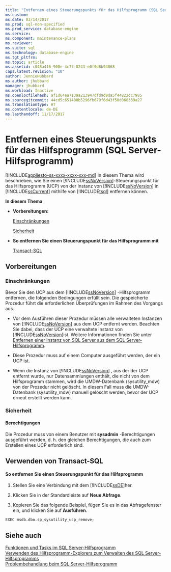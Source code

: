 ```yaml
---
title: "Entfernen eines Steuerungspunkts für das Hilfsprogramm (SQL Server-Hilfsprogramm) | Microsoft-Dokumentation"
ms.custom: 
ms.date: 03/14/2017
ms.prod: sql-non-specified
ms.prod_service: database-engine
ms.service: 
ms.component: maintenance-plans
ms.reviewer: 
ms.suite: sql
ms.technology: database-engine
ms.tgt_pltfrm: 
ms.topic: article
ms.assetid: c048a416-900e-4c77-8243-e0f0d8b94068
caps.latest.revision: "10"
author: JennieHubbard
ms.author: jhubbard
manager: jhubbard
ms.workload: Inactive
ms.openlocfilehash: af1d64ea7139a213947dfd9d9da5f44822dc7985
ms.sourcegitcommit: 44cd5c651488b5296fb679f6d43f50d068339a27
ms.translationtype: HT
ms.contentlocale: de-DE
ms.lasthandoff: 11/17/2017
---
```

# <a name="remove-a-utility-control-point-sql-server-utility"></a>Entfernen eines Steuerungspunkts für das Hilfsprogramm (SQL Server-Hilfsprogramm)
[!INCLUDE[appliesto-ss-xxxx-xxxx-xxx-md](../../includes/appliesto-ss-xxxx-xxxx-xxx-md.md)] In diesem Thema wird beschrieben, wie Sie einen [!INCLUDE[ssNoVersion](../../includes/ssnoversion-md.md)]-Steuerungspunkt für das Hilfsprogramm (UCP) von der Instanz von [!INCLUDE[ssNoVersion](../../includes/ssnoversion-md.md)] in [!INCLUDE[ssCurrent](../../includes/sscurrent-md.md)] mithilfe von [!INCLUDE[tsql](../../includes/tsql-md.md)] entfernen können.  
  
 **In diesem Thema**  
  
-   **Vorbereitungen:**  
  
     [Einschränkungen](#Restrictions)  
  
     [Sicherheit](#Security)  
  
-   **So entfernen Sie einen Steuerungspunkt für das Hilfsprogramm mit**  
  
     [Transact-SQL](#TsqlProcedure)  
  
##  <a name="BeforeYouBegin"></a> Vorbereitungen  
  
###  <a name="Restrictions"></a> Einschränkungen  
 Bevor Sie den UCP aus dem [!INCLUDE[ssNoVersion](../../includes/ssnoversion-md.md)] -Hilfsprogramm entfernen, die folgenden Bedingungen erfüllt sein. Die gespeicherte Prozedur führt die erforderlichen Überprüfungen im Rahmen des Vorgangs aus.  
  
-   Vor dem Ausführen dieser Prozedur müssen alle verwalteten Instanzen von [!INCLUDE[ssNoVersion](../../includes/ssnoversion-md.md)] aus dem UCP entfernt werden. Beachten Sie dabei, dass der UCP eine verwaltete Instanz von [!INCLUDE[ssNoVersion](../../includes/ssnoversion-md.md)]ist. Weitere Informationen finden Sie unter [Entfernen einer Instanz von SQL Server aus dem SQL Server-Hilfsprogramm](../../relational-databases/manage/remove-an-instance-of-sql-server-from-the-sql-server-utility.md).  
  
-   Diese Prozedur muss auf einem Computer ausgeführt werden, der ein UCP ist.  
  
-   Wenn die Instanz von [!INCLUDE[ssNoVersion](../../includes/ssnoversion-md.md)] , aus der der UCP entfernt wurde, nur Datensammlungen enthält, die nicht von dem Hilfsprogramm stammen, wird die UMDW-Datenbank (sysutility_mdw) von der Prozedur nicht gelöscht. In diesem Fall muss die UMDW-Datenbank (sysutility_mdw) manuell gelöscht werden, bevor der UCP erneut erstellt werden kann.  
  
###  <a name="Security"></a> Sicherheit  
  
####  <a name="Permissions"></a> Berechtigungen  
 Die Prozedur muss von einem Benutzer mit **sysadmin** -Berechtigungen ausgeführt werden, d. h. den gleichen Berechtigungen, die auch zum Erstellen eines UCP erforderlich sind.  
  
##  <a name="TsqlProcedure"></a> Verwenden von Transact-SQL  
  
#### <a name="to-remove-a-utility-control-point"></a>So entfernen Sie einen Steuerungspunkt für das Hilfsprogramm  
  
1.  Stellen Sie eine Verbindung mit dem [!INCLUDE[ssDE](../../includes/ssde-md.md)]her.  
  
2.  Klicken Sie in der Standardleiste auf **Neue Abfrage**.  
  
3.  Kopieren Sie das folgende Beispiel, fügen Sie es in das Abfragefenster ein, und klicken Sie auf **Ausführen**.  
  
```  
EXEC msdb.dbo.sp_sysutility_ucp_remove;  
```  
  
## <a name="see-also"></a>Siehe auch  
 [Funktionen und Tasks im SQL Server-Hilfsprogramm](../../relational-databases/manage/sql-server-utility-features-and-tasks.md)   
 [Verwenden des Hilfsprogramm-Explorers zum Verwalten des SQL Server-Hilfsprogramms](../../relational-databases/manage/use-utility-explorer-to-manage-the-sql-server-utility.md)   
 [Problembehandlung beim SQL Server-Hilfsprogramm](http://msdn.microsoft.com/library/f5f47c2a-38ea-40f8-9767-9bc138d14453)  
  
  
